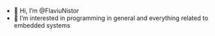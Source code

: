 - 👋 Hi, I’m @FlaviuNistor
- 👀 I’m interested in programming in general and everything related to embedded systems

<!---
FlaviuNistor/FlaviuNistor is a ✨ special ✨ repository because its `README.md` (this file) appears on your GitHub profile.
You can click the Preview link to take a look at your changes.
--->
